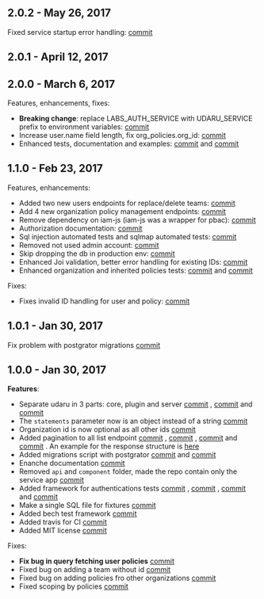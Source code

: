 
## 2.0.2 - May 26, 2017
Fixed service startup error handling: [commit](https://github.com/nearform/udaru/commit/7766f60872df8da78e2ebdaec9d1a792084d2e2c)

## 2.0.1 - April 12, 2017

## 2.0.0 - March 6, 2017

Features, enhancements, fixes:
-   **Breaking change**: replace LABS_AUTH_SERVICE with UDARU_SERVICE prefix to environment variables: [commit](https://github.com/nearform/udaru/commit/08684b1384c24afc2ed89aea0a3d3ab1cffbf511)
-   Increase user.name field length, fix org_policies.org_id: [commit](https://github.com/nearform/udaru/commit/17fee68ce15f4780dcd8e46bdeccecd55a592695)
-   Enhanced tests, documentation and examples: [commit](https://github.com/nearform/udaru/commit/298194275f46b4cff18036eb847a03d3d10d5ce5) and [commit](https://github.com/nearform/udaru/commit/f5651e03a6657d8a62b1631cc8e605e92a614e3d)

## 1.1.0 - Feb 23, 2017

Features, enhancements:
-   Added two new users endpoints for replace/delete teams: [commit](https://github.com/nearform/udaru/commit/c9ded2083b0340e1040ea72c997dd26cf38dc9b7)
-   Add 4 new organization policy management endpoints: [commit](https://github.com/nearform/udaru/commit/0049b7003ec0d8a426e0476853f12a6e6b1aa103)
-   Remove dependency on iam-js (iam-js was a wrapper for pbac): [commit](https://github.com/nearform/udaru/commit/04767e1c5a0197f6a1853ada535419086a599b19)
-   Authorization documentation: [commit](https://github.com/nearform/udaru/commit/0b1dc34a9a88834f756a6e3938612f3bee1b9c00)
-   Sql injection automated tests and sqlmap automated tests: [commit](https://github.com/nearform/udaru/commit/9e27cde1eded0de6a9170646b6972e4572786ca9)
-   Removed not used admin account: [commit](https://github.com/nearform/udaru/commit/6ef0e78d167eaf82d791648d72a21c7ce51abe9c)
-   Skip dropping the db in production env: [commit](https://github.com/nearform/udaru/commit/0da70a8a59db632296056a5ae9489b2dc8094c56)
-   Enhanced Joi validation, better error handling for existing IDs: [commit](https://github.com/nearform/udaru/commit/689550f42dcef528aefce1b34ad90e1811843f63)
-   Enhanced organization and inherited policies tests: [commit](https://github.com/nearform/udaru/commit/5ce64b5d6374e4342350d8bf000678ca1bf55815) and [commit](https://github.com/nearform/udaru/commit/ffe991088ae2a759e95f719e50f1fade95a99635)

Fixes:
-   Fixes invalid ID handling for user and policy: [commit](https://github.com/nearform/udaru/commit/90579222060070f473531e2f51890c9e74fdc4d4)


## 1.0.1 - Jan 30, 2017

Fix problem with postgrator migrations [commit](https://github.com/nearform/udaru/commit/3a1b6b1fd4dba3430f440c799334c2bf5cdb57c0)

## 1.0.0 - Jan 30, 2017

**Features**:
-   Separate udaru in 3 parts: core, plugin and server [commit](https://github.com/nearform/udaru/commit/d1625ddf91d3835aad6c70965ac4547346b886f3) , [commit](https://github.com/nearform/udaru/commit/9651465df93dfd26522d6fe0d47dcba8ebee6eee) and [commit](https://github.com/nearform/udaru/commit/a6e6aa257e188584388779278769412864baafad)
-   The `statements` parameter now is an object instead of a string [commit](https://github.com/nearform/udaru/commit/d495050026fa85502216f472648ae9484db7cc13)
-   Organization id is now optional as all other ids [commit](https://github.com/nearform/udaru/commit/611345ee1e3e56835f2de8cc309129bd077e751a)
-   Added pagination to all list endpoint [commit](https://github.com/nearform/udaru/commit/b92081b4951d2aed5d3dff30c44a98e42ee19367) , [commit](https://github.com/nearform/udaru/commit/8ae242e7f4eb48892924eee8e44e381cd26707e2) , [commit](https://github.com/nearform/udaru/commit/8c62585859d8122339ea82d5e69e7c398b6b0e64) and [commit](https://github.com/nearform/udaru/commit/611345ee1e3e56835f2de8cc309129bd077e751a) . An example for the response structure is [here](https://github.com/nearform/udaru/blob/master/lib/plugin/swagger.js#L68)
-   Added migrations script with postgrator [commit](https://github.com/nearform/udaru/commit/08abae12431e44a0ae730529a84d964364f04e45) and [commit](https://github.com/nearform/udaru/commit/a948ff18b1bf5c54b9683589a01bc94edda14892)
-   Enanche documentation [commit](https://github.com/nearform/udaru/commit/03462b3c4e6b8eaf22a6da7481d7504bf0e8e754)
-   Removed `api` and `component` folder, made the repo contain only the service app [commit](https://github.com/nearform/udaru/commit/bfd95a073752b643f81ec419c1bde0d454fe40d5)
-   Added framework for authentications tests [commit](https://github.com/nearform/udaru/commit/3f230b555ffdd7f1e1e6ccac44df41fac319ae7b) , [commit](https://github.com/nearform/udaru/commit/62de6d8ab793e54eeace1a37766d8706302a783a) , [commit](https://github.com/nearform/udaru/commit/9c0db2f885c61e31eab6ebd69de0c54de5df0d97) and [commit](https://github.com/nearform/udaru/commit/8a35b0fd7cba4e65b30a96fde289f39dc7d243bc)
-   Make a single SQL file for fixtures [commit](https://github.com/nearform/udaru/commit/a7e0948471f332592a43655fdd9adccea0438659)
-   Added bech test framework [commit](https://github.com/nearform/udaru/commit/f6014dc7e4e0f391ee495c53ecb5b07c19bd30e7)
-   Added travis for CI [commit](https://github.com/nearform/udaru/commit/3d6f33ecb67807f85254715f6a6807cbed2edf32)
-   Added MIT license [commit](https://github.com/nearform/udaru/commit/d052645183dd9150f7f63ab5a5329da6749437ac)

Fixes:
-   **Fix bug in query fetching user policies** [commit](https://github.com/nearform/udaru/commit/ae23dfd516bb541c4ef2f7f5dfa6b574cb3e4f40)
-   Fixed bug on adding a team without id [commit](https://github.com/nearform/udaru/commit/275f48bbe4088f180e3e13fd6ca81d7113f4f0b0)
-   Fixed bug on adding policies fro other organizations [commit](https://github.com/nearform/udaru/commit/540587cf8e82600b61598b32f4dcd85300981f05)
-   Fixed scoping by policies [commit](https://github.com/nearform/udaru/commit/3f64348ebea4fb536d0ab37d7d7672875c5cc405)
